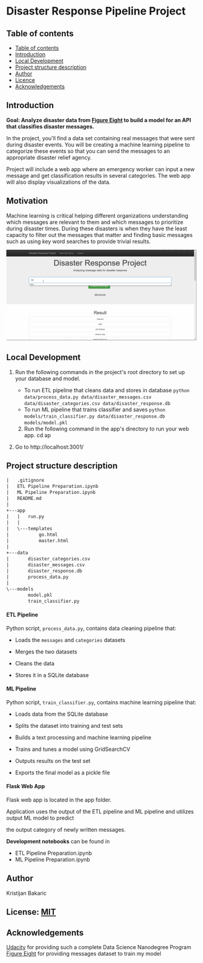 # Disaster Response Pipeline Project

## Table of contents


  - [Table of contents](#table-of-contents)
  - [Introduction](#introduction)
  - [Local Development](#local)
  - [Project structure description](#project-structure-description)
  - [Author](#Author)
  - [Licence](#licence)
  - [Acknowledgements](#Acknowledgements)

## Introduction 

**Goal: Analyze disaster data from [Figure Eight](https://www.figure-eight.com) to build a model for an API that classifies disaster messages.**

In the project, you'll find a data set containing real messages that were sent during disaster events. You will be creating a machine learning pipeline to categorize these events so that you can send the messages to an appropriate disaster relief agency.

Project will include a web app where an emergency worker can input a new message and get classification results in several categories. The web app will also display visualizations of the data. 

## Motivation

Machine learning is critical helping different organizations understanding which messages are relevant to them and which messages to prioritize during disaster times. During these disasters is when they have the least capacity to filter out the messages that matter and finding basic messages such as using key word searches to provide trivial results.

![](example.gif)

## Local Development

1. Run the following commands in the project's root directory to set up your database and model.

    - To run ETL pipeline that cleans data and stores in database
        `python data/process_data.py data/disaster_messages.csv data/disaster_categories.csv data/disaster_response.db`
    - To run ML pipeline that trains classifier and saves
        `python models/train_classifier.py data/disaster_response.db models/model.pkl`
        
    2. Run the following command in the app's directory to run your web app.
        cd ap

3. Go to http://localhost:3001/

## Project structure description

```
|   .gitignore
|   ETL Pipeline Preparation.ipynb
|   ML Pipeline Preparation.ipynb
|   README.md
|
+---app
|   |   run.py
|   |
|   \---templates
|           go.html
|           master.html
|
+---data
|       disaster_categories.csv
|       disaster_messages.csv
|       disaster_response.db
|       process_data.py
|
\---models
        model.pkl
        train_classifier.py
```

#### ETL Pipeline

Python script, `process_data.py`, contains data cleaning pipeline that:

- Loads the `messages` and `categories` datasets

- Merges the two datasets

- Cleans the data 

- Stores it in a SQLite database

  

#### ML Pipeline

Python script, `train_classifier.py`, contains machine learning pipeline that:

- Loads data from the SQLite database

- Splits the dataset into training and test sets

- Builds a text processing and machine learning pipeline

- Trains and tunes a model using GridSearchCV

- Outputs results on the test set

- Exports the final model as a pickle file

  

#### Flask Web App

Flask web app is located in the app folder.

Application uses the output of the ETL pipeline and ML pipeline and utilizes output ML model to predict

the output category of newly written messages.



**Development notebooks** can be found in 

* ETL Pipeline Preparation.ipynb
* ML Pipeline Preparation.ipynb

## Author

Kristijan Bakaric


## License: [MIT](https://opensource.org/licenses/MIT)

## Acknowledgements

[Udacity](https://www.udacity.com) for providing such a complete Data Science Nanodegree Program
[Figure Eight](https://www.figure-eight.com) for providing messages dataset to train my model